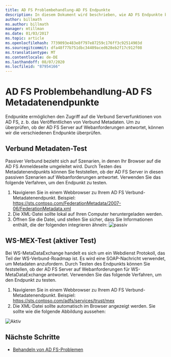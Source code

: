 ```yaml
---
title: AD FS Problembehandlung-AD FS Endpunkte
description: In diesem Dokument wird beschrieben, wie AD FS Endpunkte behoben werden.
author: billmath
ms.author: billmath
manager: mtillman
ms.date: 01/03/2017
ms.topic: article
ms.openlocfilehash: 7739093e483e8f797e87259c176ff3c92514903d
ms.sourcegitcommit: dfa48f77b751dbc34409aced628eb2f17c912f08
ms.translationtype: MT
ms.contentlocale: de-DE
ms.lasthandoff: 08/07/2020
ms.locfileid: "87954166"
---
```

# <a name="ad-fs-troubleshooting---ad-fs-metadata-endpoints"></a>AD FS Problembehandlung-AD FS Metadatenendpunkte
Endpunkte ermöglichen den Zugriff auf die Verbund Serverfunktionen von AD FS, z. b. das Veröffentlichen von Verbund Metadaten.  Um zu überprüfen, ob der AD FS Server auf Webanforderungen antwortet, können wir die verschiedenen Endpunkte überprüfen.


## <a name="federation-metadata-test"></a>Verbund Metadaten-Test
Passiver Verbund bezieht sich auf Szenarien, in denen Ihr Browser auf die AD FS Anmeldeseite umgeleitet wird.  Durch Testen des Metadatenendpunkts können Sie feststellen, ob der AD FS Server in diesen passiven Szenarien auf Webanforderungen antwortet.  Verwenden Sie das folgende Verfahren, um den Endpunkt zu testen.

1.  Navigieren Sie in einem Webbrowser zu Ihrem AD FS Verbund-Metadatenendpunkt.  Beispiel: https://sts.contoso.com/FederationMetadata/2007-06/FederationMetadata.xml
2. Die XML-Datei sollte lokal auf Ihren Computer heruntergeladen werden.
3. Öffnen Sie die Datei, und stellen Sie sicher, dass Sie Informationen enthält, die der folgenden integrieren ähneln: ![ passiv](media/ad-fs-tshoot-endpoints/meta2.png)

## <a name="ws-mex-test-active-test"></a>WS-MEX-Test (aktiver Test)
Bei WS-MetaDataExchange handelt es sich um ein Webdienst Protokoll, das Teil der WS-Verbund-Roadmap ist.  Es wird eine SOAP-Nachricht verwendet, um Metadaten anzufordern.  Durch Testen des Endpunkts können Sie feststellen, ob der AD FS Server auf Webanforderungen für WS-MetaDataExchange antwortet.  Verwenden Sie das folgende Verfahren, um den Endpunkt zu testen.
1.  Navigieren Sie in einem Webbrowser zu Ihrem AD FS Verbund-Metadatenendpunkt.  Beispiel: https://sts.contoso.com/adfs/services/trust/mex
2. Die XML-Datei sollte automatisch im Browser angezeigt werden.  Sie sollte wie die folgende Abbildung aussehen:

![Aktiv](media/ad-fs-tshoot-endpoints/meta3.png)


## <a name="next-steps"></a>Nächste Schritte

- [Behandeln von AD FS-Problemen](ad-fs-tshoot-overview.md)